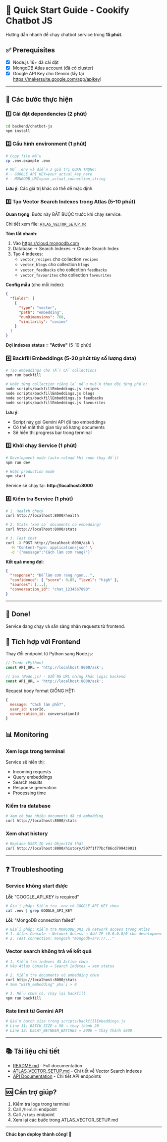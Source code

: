 # 🚀 Quick Start Guide - Cookify Chatbot JS

Hướng dẫn nhanh để chạy chatbot service trong **15 phút**.

## ✅ Prerequisites

- [x] Node.js 16+ đã cài đặt
- [x] MongoDB Atlas account (đã có cluster)
- [x] Google API Key cho Gemini (lấy tại https://makersuite.google.com/app/apikey)

---

## 📝 Các bước thực hiện

### 1️⃣ Cài đặt dependencies (2 phút)

```bash
cd backend/chatbot-js
npm install
```

### 2️⃣ Cấu hình environment (1 phút)

```bash
# Copy file mẫu
cp .env.example .env

# Mở .env và điền 2 giá trị QUAN TRỌNG:
# - GOOGLE_API_KEY=your_actual_key_here
# - MONGODB_URI=your_actual_connection_string
```

**Lưu ý**: Các giá trị khác có thể để mặc định.

### 3️⃣ Tạo Vector Search Indexes trong Atlas (5-10 phút)

**Quan trọng**: Bước này BẮT BUỘC trước khi chạy service.

Chi tiết xem file: [`ATLAS_VECTOR_SETUP.md`](./ATLAS_VECTOR_SETUP.md)

**Tóm tắt nhanh**:
1. Vào https://cloud.mongodb.com
2. Database → Search Indexes → Create Search Index
3. Tạo 4 indexes:
   - `vector_recipes` cho collection `recipes`
   - `vector_blogs` cho collection `blogs`
   - `vector_feedbacks` cho collection `feedbacks`
   - `vector_favourites` cho collection `favourites`

**Config mẫu** (cho mỗi index):
```json
{
  "fields": [
    {
      "type": "vector",
      "path": "embedding",
      "numDimensions": 768,
      "similarity": "cosine"
    }
  ]
}
```

**Đợi indexes status = "Active"** (5-10 phút)

### 4️⃣ Backfill Embeddings (5-20 phút tùy số lượng data)

```bash
# Tạo embeddings cho TẤT CẢ collections
npm run backfill

# Hoặc từng collection riêng lẻ nếu muốn theo dõi từng phần:
node scripts/backfillEmbeddings.js recipes
node scripts/backfillEmbeddings.js blogs
node scripts/backfillEmbeddings.js feedbacks
node scripts/backfillEmbeddings.js favourites
```

**Lưu ý**: 
- Script này gọi Gemini API để tạo embeddings
- Có thể mất thời gian tùy số lượng documents
- Sẽ hiển thị progress bar trong terminal

### 5️⃣ Khởi chạy Service (1 phút)

```bash
# Development mode (auto-reload khi code thay đổi)
npm run dev

# Hoặc production mode
npm start
```

Service sẽ chạy tại: **http://localhost:8000**

### 6️⃣ Kiểm tra Service (1 phút)

```bash
# 1. Health check
curl http://localhost:8000/health

# 2. Stats (xem số documents có embedding)
curl http://localhost:8000/stats

# 3. Test chat
curl -X POST http://localhost:8000/ask \
  -H "Content-Type: application/json" \
  -d '{"message":"Cách làm cơm rang?"}'
```

**Kết quả mong đợi**:
```json
{
  "response": "Để làm cơm rang ngon...",
  "confidence": { "score": 0.85, "level": "high" },
  "sources": [...],
  "conversation_id": "chat_1234567890"
}
```

---

## 🎉 Done!

Service đang chạy và sẵn sàng nhận requests từ frontend.

## 🔄 Tích hợp với Frontend

Thay đổi endpoint từ Python sang Node.js:

```javascript
// Trước (Python)
const API_URL = 'http://localhost:8000/ask';

// Sau (Node.js) - GIỐNG URL nhưng khác logic backend
const API_URL = 'http://localhost:8000/ask';
```

Request body format GIỐNG HỆT:
```javascript
{
  message: "Cách làm phở?",
  user_id: userId,
  conversation_id: conversationId
}
```

## 📊 Monitoring

### Xem logs trong terminal
Service sẽ hiển thị:
- Incoming requests
- Query embeddings
- Search results
- Response generation
- Processing time

### Kiểm tra database
```bash
# Xem có bao nhiêu documents đã có embedding
curl http://localhost:8000/stats
```

### Xem chat history
```bash
# Replace USER_ID với ObjectId thật
curl http://localhost:8000/history/507f1f77bcf86cd799439011
```

---

## ❓ Troubleshooting

### Service không start được

**Lỗi**: "GOOGLE_API_KEY is required"
```bash
# Giải pháp: Kiểm tra .env có GOOGLE_API_KEY chưa
cat .env | grep GOOGLE_API_KEY
```

**Lỗi**: "MongoDB connection failed"
```bash
# Giải pháp: Kiểm tra MONGODB_URI và network access trong Atlas
# 1. Atlas Console → Network Access → Add IP (0.0.0.0/0 cho development)
# 2. Test connection: mongosh "mongodb+srv://..."
```

### Vector search không trả về kết quả

```bash
# 1. Kiểm tra indexes đã Active chưa
# Vào Atlas Console → Search Indexes → xem status

# 2. Kiểm tra documents có embedding chưa
curl http://localhost:8000/stats
# Xem "with_embedding" phải > 0

# 3. Nếu chưa có, chạy lại backfill
npm run backfill
```

### Rate limit từ Gemini API

```bash
# Giảm batch size trong scripts/backfillEmbeddings.js
# Line 11: BATCH_SIZE = 50 → thay thành 20
# Line 12: DELAY_BETWEEN_BATCHES = 2000 → thay thành 5000
```

---

## 📚 Tài liệu chi tiết

- [README.md](./README.md) - Full documentation
- [ATLAS_VECTOR_SETUP.md](./ATLAS_VECTOR_SETUP.md) - Chi tiết về Vector Search indexes
- [API Documentation](./README.md#-api-endpoints) - Chi tiết API endpoints

## 🆘 Cần trợ giúp?

1. Kiểm tra logs trong terminal
2. Call `/health` endpoint
3. Call `/stats` endpoint
4. Xem lại các bước trong ATLAS_VECTOR_SETUP.md

---

**Chúc bạn deploy thành công! 🎉**
